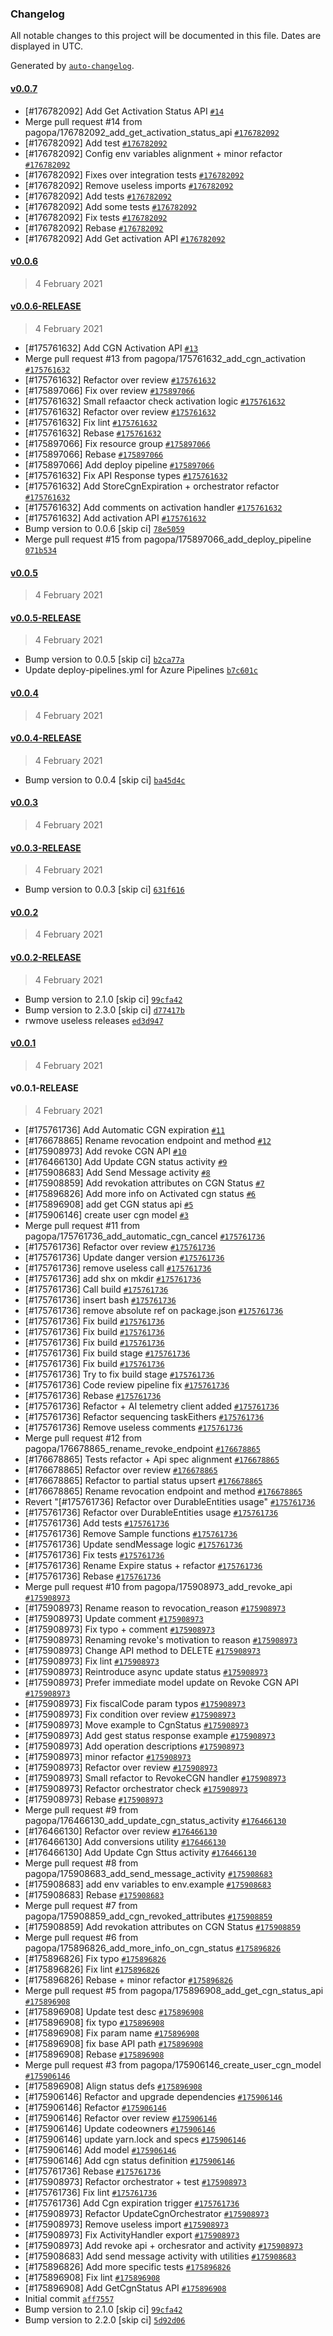 ### Changelog

All notable changes to this project will be documented in this file. Dates are displayed in UTC.

Generated by [`auto-changelog`](https://github.com/CookPete/auto-changelog).

#### [v0.0.7](https://github.com/pagopa/io-functions-cgn/compare/v0.0.6...v0.0.7)

- [#176782092] Add Get Activation Status API [`#14`](https://github.com/pagopa/io-functions-cgn/pull/14)
- Merge pull request #14 from pagopa/176782092_add_get_activation_status_api [`#176782092`](https://www.pivotaltracker.com/story/show/176782092)
- [#176782092] Add test [`#176782092`](https://www.pivotaltracker.com/story/show/176782092)
- [#176782092] Config env variables alignment + minor refactor [`#176782092`](https://www.pivotaltracker.com/story/show/176782092)
- [#176782092] Fixes over integration tests [`#176782092`](https://www.pivotaltracker.com/story/show/176782092)
- [#176782092] Remove useless imports [`#176782092`](https://www.pivotaltracker.com/story/show/176782092)
- [#176782092] Add tests [`#176782092`](https://www.pivotaltracker.com/story/show/176782092)
- [#176782092] Add some tests [`#176782092`](https://www.pivotaltracker.com/story/show/176782092)
- [#176782092] Fix tests [`#176782092`](https://www.pivotaltracker.com/story/show/176782092)
- [#176782092] Rebase [`#176782092`](https://www.pivotaltracker.com/story/show/176782092)
- [#176782092] Add Get activation API [`#176782092`](https://www.pivotaltracker.com/story/show/176782092)

#### [v0.0.6](https://github.com/pagopa/io-functions-cgn/compare/v0.0.6-RELEASE...v0.0.6)

> 4 February 2021

#### [v0.0.6-RELEASE](https://github.com/pagopa/io-functions-cgn/compare/v0.0.5...v0.0.6-RELEASE)

> 4 February 2021

- [#175761632] Add CGN Activation API [`#13`](https://github.com/pagopa/io-functions-cgn/pull/13)
- Merge pull request #13 from pagopa/175761632_add_cgn_activation [`#175761632`](https://www.pivotaltracker.com/story/show/175761632)
- [#175761632] Refactor over review [`#175761632`](https://www.pivotaltracker.com/story/show/175761632)
- [#175897066] Fix over review [`#175897066`](https://www.pivotaltracker.com/story/show/175897066)
- [#175761632] Small refaactor check activation logic [`#175761632`](https://www.pivotaltracker.com/story/show/175761632)
- [#175761632] Refactor over review [`#175761632`](https://www.pivotaltracker.com/story/show/175761632)
- [#175761632] Fix lint [`#175761632`](https://www.pivotaltracker.com/story/show/175761632)
- [#175761632] Rebase [`#175761632`](https://www.pivotaltracker.com/story/show/175761632)
- [#175897066] Fix resource group [`#175897066`](https://www.pivotaltracker.com/story/show/175897066)
- [#175897066] Rebase [`#175897066`](https://www.pivotaltracker.com/story/show/175897066)
- [#175897066] Add deploy pipeline [`#175897066`](https://www.pivotaltracker.com/story/show/175897066)
- [#175761632] Fix API Response types [`#175761632`](https://www.pivotaltracker.com/story/show/175761632)
- [#175761632] Add StoreCgnExpiration + orchestrator refactor [`#175761632`](https://www.pivotaltracker.com/story/show/175761632)
- [#175761632] Add comments on activation handler [`#175761632`](https://www.pivotaltracker.com/story/show/175761632)
- [#175761632] Add activation API [`#175761632`](https://www.pivotaltracker.com/story/show/175761632)
- Bump version to 0.0.6 [skip ci] [`78e5059`](https://github.com/pagopa/io-functions-cgn/commit/78e5059ae6cb830dd5c392f6393e6ae7cbb66426)
- Merge pull request #15 from pagopa/175897066_add_deploy_pipeline [`071b534`](https://github.com/pagopa/io-functions-cgn/commit/071b5344b44ed106d1e100073b5e6f4ce3c2379a)

#### [v0.0.5](https://github.com/pagopa/io-functions-cgn/compare/v0.0.5-RELEASE...v0.0.5)

> 4 February 2021

#### [v0.0.5-RELEASE](https://github.com/pagopa/io-functions-cgn/compare/v0.0.4...v0.0.5-RELEASE)

> 4 February 2021

- Bump version to 0.0.5 [skip ci] [`b2ca77a`](https://github.com/pagopa/io-functions-cgn/commit/b2ca77ad460cf401d790ed7f445ba0e2d24ae62a)
- Update deploy-pipelines.yml for Azure Pipelines [`b7c601c`](https://github.com/pagopa/io-functions-cgn/commit/b7c601c735b0abf3fc75146975bee08e5ce5e53a)

#### [v0.0.4](https://github.com/pagopa/io-functions-cgn/compare/v0.0.4-RELEASE...v0.0.4)

> 4 February 2021

#### [v0.0.4-RELEASE](https://github.com/pagopa/io-functions-cgn/compare/v0.0.3...v0.0.4-RELEASE)

> 4 February 2021

- Bump version to 0.0.4 [skip ci] [`ba45d4c`](https://github.com/pagopa/io-functions-cgn/commit/ba45d4ca63a6e693d92b54527973a9f28ece5a08)

#### [v0.0.3](https://github.com/pagopa/io-functions-cgn/compare/v0.0.3-RELEASE...v0.0.3)

> 4 February 2021

#### [v0.0.3-RELEASE](https://github.com/pagopa/io-functions-cgn/compare/v0.0.2...v0.0.3-RELEASE)

> 4 February 2021

- Bump version to 0.0.3 [skip ci] [`631f616`](https://github.com/pagopa/io-functions-cgn/commit/631f61672a37b9e27c73f3a3136776ea8291f5ff)

#### [v0.0.2](https://github.com/pagopa/io-functions-cgn/compare/v0.0.2-RELEASE...v0.0.2)

> 4 February 2021

#### [v0.0.2-RELEASE](https://github.com/pagopa/io-functions-cgn/compare/v0.0.1...v0.0.2-RELEASE)

> 4 February 2021

- Bump version to 2.1.0 [skip ci] [`99cfa42`](https://github.com/pagopa/io-functions-cgn/commit/99cfa424e99356f4bc7ba49d4977ec784f0d69cf)
- Bump version to 2.3.0 [skip ci] [`d77417b`](https://github.com/pagopa/io-functions-cgn/commit/d77417b1626b3be6739e13b56b0b701685c287cb)
- rwmove useless releases [`ed3d947`](https://github.com/pagopa/io-functions-cgn/commit/ed3d9470b21038cc8fea37d02ee6022ba333e84b)

#### [v0.0.1](https://github.com/pagopa/io-functions-cgn/compare/v0.0.1-RELEASE...v0.0.1)

> 4 February 2021

#### v0.0.1-RELEASE

> 4 February 2021

- [#175761736] Add Automatic CGN expiration [`#11`](https://github.com/pagopa/io-functions-cgn/pull/11)
- [#176678865] Rename revocation endpoint and method [`#12`](https://github.com/pagopa/io-functions-cgn/pull/12)
- [#175908973] Add revoke CGN API [`#10`](https://github.com/pagopa/io-functions-cgn/pull/10)
- [#176466130] Add Update CGN status activity [`#9`](https://github.com/pagopa/io-functions-cgn/pull/9)
- [#175908683] Add Send Message activity [`#8`](https://github.com/pagopa/io-functions-cgn/pull/8)
- [#175908859] Add revokation attributes on CGN Status [`#7`](https://github.com/pagopa/io-functions-cgn/pull/7)
- [#175896826] Add more info on Activated cgn status [`#6`](https://github.com/pagopa/io-functions-cgn/pull/6)
- [#175896908] add get CGN status api [`#5`](https://github.com/pagopa/io-functions-cgn/pull/5)
- [#175906146] create user cgn model [`#3`](https://github.com/pagopa/io-functions-cgn/pull/3)
- Merge pull request #11 from pagopa/175761736_add_automatic_cgn_cancel [`#175761736`](https://www.pivotaltracker.com/story/show/175761736)
- [#175761736] Refactor over review [`#175761736`](https://www.pivotaltracker.com/story/show/175761736)
- [#175761736] Update danger version [`#175761736`](https://www.pivotaltracker.com/story/show/175761736)
- [#175761736] remove useless call [`#175761736`](https://www.pivotaltracker.com/story/show/175761736)
- [#175761736] add shx on mkdir [`#175761736`](https://www.pivotaltracker.com/story/show/175761736)
- [#175761736] Call build [`#175761736`](https://www.pivotaltracker.com/story/show/175761736)
- [#175761736] insert bash [`#175761736`](https://www.pivotaltracker.com/story/show/175761736)
- [#175761736] remove absolute ref on package.json [`#175761736`](https://www.pivotaltracker.com/story/show/175761736)
- [#175761736] Fix build [`#175761736`](https://www.pivotaltracker.com/story/show/175761736)
- [#175761736] Fix build [`#175761736`](https://www.pivotaltracker.com/story/show/175761736)
- [#175761736] Fix build [`#175761736`](https://www.pivotaltracker.com/story/show/175761736)
- [#175761736] Fix build stage [`#175761736`](https://www.pivotaltracker.com/story/show/175761736)
- [#175761736] Fix build [`#175761736`](https://www.pivotaltracker.com/story/show/175761736)
- [#175761736] Try to fix build stage [`#175761736`](https://www.pivotaltracker.com/story/show/175761736)
- [#175761736] Code review pipeline fix [`#175761736`](https://www.pivotaltracker.com/story/show/175761736)
- [#175761736] Rebase [`#175761736`](https://www.pivotaltracker.com/story/show/175761736)
- [#175761736] Refactor + AI telemetry client added [`#175761736`](https://www.pivotaltracker.com/story/show/175761736)
- [#175761736] Refactor sequencing taskEithers [`#175761736`](https://www.pivotaltracker.com/story/show/175761736)
- [#175761736] Remove useless comments [`#175761736`](https://www.pivotaltracker.com/story/show/175761736)
- Merge pull request #12 from pagopa/176678865_rename_revoke_endpoint [`#176678865`](https://www.pivotaltracker.com/story/show/176678865)
- [#176678865] Tests refactor + Api spec alignment [`#176678865`](https://www.pivotaltracker.com/story/show/176678865)
- [#176678865] Refactor over review [`#176678865`](https://www.pivotaltracker.com/story/show/176678865)
- [#176678865] Refactor to partial status upsert [`#176678865`](https://www.pivotaltracker.com/story/show/176678865)
- [#176678865] Rename revocation endpoint and method [`#176678865`](https://www.pivotaltracker.com/story/show/176678865)
- Revert "[#175761736] Refactor over DurableEntities usage" [`#175761736`](https://www.pivotaltracker.com/story/show/175761736)
- [#175761736] Refactor over DurableEntities usage [`#175761736`](https://www.pivotaltracker.com/story/show/175761736)
- [#175761736] Add tests [`#175761736`](https://www.pivotaltracker.com/story/show/175761736)
- [#175761736] Remove Sample functions [`#175761736`](https://www.pivotaltracker.com/story/show/175761736)
- [#175761736] Update sendMessage logic [`#175761736`](https://www.pivotaltracker.com/story/show/175761736)
- [#175761736] Fix tests [`#175761736`](https://www.pivotaltracker.com/story/show/175761736)
- [#175761736] Rename Expire status + refactor [`#175761736`](https://www.pivotaltracker.com/story/show/175761736)
- [#175761736] Rebase [`#175761736`](https://www.pivotaltracker.com/story/show/175761736)
- Merge pull request #10 from pagopa/175908973_add_revoke_api [`#175908973`](https://www.pivotaltracker.com/story/show/175908973)
- [#175908973] Rename reason to revocation_reason [`#175908973`](https://www.pivotaltracker.com/story/show/175908973)
- [#175908973] Update comment [`#175908973`](https://www.pivotaltracker.com/story/show/175908973)
- [#175908973] Fix typo + comment [`#175908973`](https://www.pivotaltracker.com/story/show/175908973)
- [#175908973] Renaming revoke's motivation to reason [`#175908973`](https://www.pivotaltracker.com/story/show/175908973)
- [#175908973] Change API method to DELETE [`#175908973`](https://www.pivotaltracker.com/story/show/175908973)
- [#175908973] Fix lint [`#175908973`](https://www.pivotaltracker.com/story/show/175908973)
- [#175908973] Reintroduce async update status [`#175908973`](https://www.pivotaltracker.com/story/show/175908973)
- [#175908973] Prefer immediate model update on Revoke CGN API [`#175908973`](https://www.pivotaltracker.com/story/show/175908973)
- [#175908973] Fix fiscalCode param typos [`#175908973`](https://www.pivotaltracker.com/story/show/175908973)
- [#175908973] Fix condition over review [`#175908973`](https://www.pivotaltracker.com/story/show/175908973)
- [#175908973] Move example to CgnStatus [`#175908973`](https://www.pivotaltracker.com/story/show/175908973)
- [#175908973] Add gest status response example [`#175908973`](https://www.pivotaltracker.com/story/show/175908973)
- [#175908973] Add operation descriptions [`#175908973`](https://www.pivotaltracker.com/story/show/175908973)
- [#175908973] minor refactor [`#175908973`](https://www.pivotaltracker.com/story/show/175908973)
- [#175908973] Refactor over review [`#175908973`](https://www.pivotaltracker.com/story/show/175908973)
- [#175908973] Small refactor to RevokeCGN handler [`#175908973`](https://www.pivotaltracker.com/story/show/175908973)
- [#175908973] Refactor orchestrator check [`#175908973`](https://www.pivotaltracker.com/story/show/175908973)
- [#175908973] Rebase [`#175908973`](https://www.pivotaltracker.com/story/show/175908973)
- Merge pull request #9 from pagopa/176466130_add_update_cgn_status_activity [`#176466130`](https://www.pivotaltracker.com/story/show/176466130)
- [#176466130] Refactor over review [`#176466130`](https://www.pivotaltracker.com/story/show/176466130)
- [#176466130] Add conversions utility [`#176466130`](https://www.pivotaltracker.com/story/show/176466130)
- [#176466130] Add Update Cgn Sttus activity [`#176466130`](https://www.pivotaltracker.com/story/show/176466130)
- Merge pull request #8 from pagopa/175908683_add_send_message_activity [`#175908683`](https://www.pivotaltracker.com/story/show/175908683)
- [#175908683] add env variables to env.example [`#175908683`](https://www.pivotaltracker.com/story/show/175908683)
- [#175908683] Rebase [`#175908683`](https://www.pivotaltracker.com/story/show/175908683)
- Merge pull request #7 from pagopa/175908859_add_cgn_revoked_attributes [`#175908859`](https://www.pivotaltracker.com/story/show/175908859)
- [#175908859] Add revokation attributes on CGN Status [`#175908859`](https://www.pivotaltracker.com/story/show/175908859)
- Merge pull request #6 from pagopa/175896826_add_more_info_on_cgn_status [`#175896826`](https://www.pivotaltracker.com/story/show/175896826)
- [#175896826] Fix typo [`#175896826`](https://www.pivotaltracker.com/story/show/175896826)
- [#175896826] Fix lint [`#175896826`](https://www.pivotaltracker.com/story/show/175896826)
- [#175896826] Rebase + minor refactor [`#175896826`](https://www.pivotaltracker.com/story/show/175896826)
- Merge pull request #5 from pagopa/175896908_add_get_cgn_status_api [`#175896908`](https://www.pivotaltracker.com/story/show/175896908)
- [#175896908] Update test desc [`#175896908`](https://www.pivotaltracker.com/story/show/175896908)
- [#175896908] fix typo [`#175896908`](https://www.pivotaltracker.com/story/show/175896908)
- [#175896908] Fix param name [`#175896908`](https://www.pivotaltracker.com/story/show/175896908)
- [#175896908] fix base API path [`#175896908`](https://www.pivotaltracker.com/story/show/175896908)
- [#175896908] Rebase [`#175896908`](https://www.pivotaltracker.com/story/show/175896908)
- Merge pull request #3 from pagopa/175906146_create_user_cgn_model [`#175906146`](https://www.pivotaltracker.com/story/show/175906146)
- [#175896908] Align status defs [`#175896908`](https://www.pivotaltracker.com/story/show/175896908)
- [#175906146] Refactor and upgrade dependencies [`#175906146`](https://www.pivotaltracker.com/story/show/175906146)
- [#175906146] Refactor [`#175906146`](https://www.pivotaltracker.com/story/show/175906146)
- [#175906146] Refactor over review [`#175906146`](https://www.pivotaltracker.com/story/show/175906146)
- [#175906146] Update codeowners [`#175906146`](https://www.pivotaltracker.com/story/show/175906146)
- [#175906146] update yarn.lock and specs [`#175906146`](https://www.pivotaltracker.com/story/show/175906146)
- [#175906146] Add model [`#175906146`](https://www.pivotaltracker.com/story/show/175906146)
- [#175906146] Add cgn status definition [`#175906146`](https://www.pivotaltracker.com/story/show/175906146)
- [#175761736] Rebase [`#175761736`](https://www.pivotaltracker.com/story/show/175761736)
- [#175908973] Refactor orchestrator + test [`#175908973`](https://www.pivotaltracker.com/story/show/175908973)
- [#175761736] Fix lint [`#175761736`](https://www.pivotaltracker.com/story/show/175761736)
- [#175761736] Add Cgn expiration trigger [`#175761736`](https://www.pivotaltracker.com/story/show/175761736)
- [#175908973] Refactor UpdateCgnOrchestrator [`#175908973`](https://www.pivotaltracker.com/story/show/175908973)
- [#175908973] Remove useless import [`#175908973`](https://www.pivotaltracker.com/story/show/175908973)
- [#175908973] Fix ActivityHandler export [`#175908973`](https://www.pivotaltracker.com/story/show/175908973)
- [#175908973] Add revoke api + orchesrator and activity [`#175908973`](https://www.pivotaltracker.com/story/show/175908973)
- [#175908683] Add send message activity with utilities [`#175908683`](https://www.pivotaltracker.com/story/show/175908683)
- [#175896826] Add more specific tests [`#175896826`](https://www.pivotaltracker.com/story/show/175896826)
- [#175896908] Fix lint [`#175896908`](https://www.pivotaltracker.com/story/show/175896908)
- [#175896908] Add GetCgnStatus API [`#175896908`](https://www.pivotaltracker.com/story/show/175896908)
- Initial commit [`aff7557`](https://github.com/pagopa/io-functions-cgn/commit/aff7557860ae01fbb289cc960f0c708ba9ce08d4)
- Bump version to 2.1.0 [skip ci] [`99cfa42`](https://github.com/pagopa/io-functions-cgn/commit/99cfa424e99356f4bc7ba49d4977ec784f0d69cf)
- Bump version to 2.2.0 [skip ci] [`5d92d06`](https://github.com/pagopa/io-functions-cgn/commit/5d92d06d6b4265b2db5ba95682c96ee90318090b)
